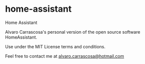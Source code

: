 # home-assistant
Home Assistant

Alvaro Carrascosa's personal version of the open source software HomeAssistant.

Use under the MIT License terms and conditions.

Feel free to contact me at alvaro.carrascosa@hotmail.com

